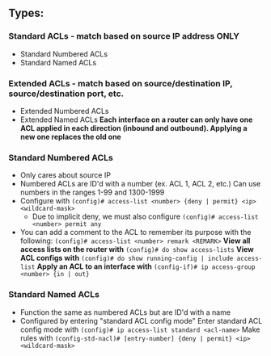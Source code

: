 ## Types:
### Standard ACLs - match based on source IP address ONLY
- Standard Numbered ACLs
- Standard Named ACLs
### Extended ACLs - match based on source/destination IP, source/destination port, etc.
- Extended Numbered ACLs
- Extended Named ACLs
**Each interface on a router can only have one ACL applied in each direction (inbound and outbound). Applying a new one replaces the old one**
### Standard Numbered ACLs
- Only cares about source IP
- Numbered ACLs are ID'd with a number (ex. ACL 1, ACL 2, etc.)
	Can use numbers in the ranges 1-99 and 1300-1999
- Configure with `(config)# access-list <number> {deny | permit} <ip> <wildcard-mask>`
	- Due to implicit deny, we must also configure `(config)# access-list <number> permit any`
- You can add a comment to the ACL to remember its purpose with the following: `(config)# access-list <number> remark <REMARK>`
**View all access lists on the router with** `(config)# do show access-lists`
**View ACL configs with** `(config)# do show running-config | include access-list`
**Apply an ACL to an interface with** `(config-if)# ip access-group <number> {in | out}`
### Standard Named ACLs
- Function the same as numbered ACLs but are ID'd with a name
- Configured by entering "standard ACL config mode"
	Enter standard ACL config mode with `(config)# ip access-list standard <acl-name>`
	Make rules with `(config-std-nacl)# [entry-number] {deny | permit} <ip> <wildcard-mask>`
